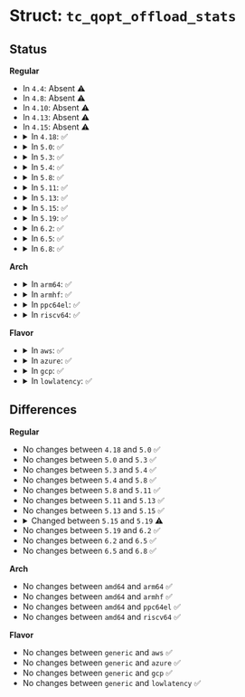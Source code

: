 # Struct: <code>tc_qopt_offload_stats</code>

## Status
<b>Regular</b>
<ul>
<li>
In <code>4.4</code>: Absent ⚠️
</li>
<li>
In <code>4.8</code>: Absent ⚠️
</li>
<li>
In <code>4.10</code>: Absent ⚠️
</li>
<li>
In <code>4.13</code>: Absent ⚠️
</li>
<li>
In <code>4.15</code>: Absent ⚠️
</li>
<li>
<details>
<summary>In <code>4.18</code>: ✅</summary>

```c
struct tc_qopt_offload_stats {
    struct gnet_stats_basic_packed *bstats;
    struct gnet_stats_queue *qstats;
};
```
</details>
</li>
<li>
<details>
<summary>In <code>5.0</code>: ✅</summary>

```c
struct tc_qopt_offload_stats {
    struct gnet_stats_basic_packed *bstats;
    struct gnet_stats_queue *qstats;
};
```
</details>
</li>
<li>
<details>
<summary>In <code>5.3</code>: ✅</summary>

```c
struct tc_qopt_offload_stats {
    struct gnet_stats_basic_packed *bstats;
    struct gnet_stats_queue *qstats;
};
```
</details>
</li>
<li>
<details>
<summary>In <code>5.4</code>: ✅</summary>

```c
struct tc_qopt_offload_stats {
    struct gnet_stats_basic_packed *bstats;
    struct gnet_stats_queue *qstats;
};
```
</details>
</li>
<li>
<details>
<summary>In <code>5.8</code>: ✅</summary>

```c
struct tc_qopt_offload_stats {
    struct gnet_stats_basic_packed *bstats;
    struct gnet_stats_queue *qstats;
};
```
</details>
</li>
<li>
<details>
<summary>In <code>5.11</code>: ✅</summary>

```c
struct tc_qopt_offload_stats {
    struct gnet_stats_basic_packed *bstats;
    struct gnet_stats_queue *qstats;
};
```
</details>
</li>
<li>
<details>
<summary>In <code>5.13</code>: ✅</summary>

```c
struct tc_qopt_offload_stats {
    struct gnet_stats_basic_packed *bstats;
    struct gnet_stats_queue *qstats;
};
```
</details>
</li>
<li>
<details>
<summary>In <code>5.15</code>: ✅</summary>

```c
struct tc_qopt_offload_stats {
    struct gnet_stats_basic_packed *bstats;
    struct gnet_stats_queue *qstats;
};
```
</details>
</li>
<li>
<details>
<summary>In <code>5.19</code>: ✅</summary>

```c
struct tc_qopt_offload_stats {
    struct gnet_stats_basic_sync *bstats;
    struct gnet_stats_queue *qstats;
};
```
</details>
</li>
<li>
<details>
<summary>In <code>6.2</code>: ✅</summary>

```c
struct tc_qopt_offload_stats {
    struct gnet_stats_basic_sync *bstats;
    struct gnet_stats_queue *qstats;
};
```
</details>
</li>
<li>
<details>
<summary>In <code>6.5</code>: ✅</summary>

```c
struct tc_qopt_offload_stats {
    struct gnet_stats_basic_sync *bstats;
    struct gnet_stats_queue *qstats;
};
```
</details>
</li>
<li>
<details>
<summary>In <code>6.8</code>: ✅</summary>

```c
struct tc_qopt_offload_stats {
    struct gnet_stats_basic_sync *bstats;
    struct gnet_stats_queue *qstats;
};
```
</details>
</li>
</ul>
<b>Arch</b>
<ul>
<li>
<details>
<summary>In <code>arm64</code>: ✅</summary>

```c
struct tc_qopt_offload_stats {
    struct gnet_stats_basic_packed *bstats;
    struct gnet_stats_queue *qstats;
};
```
</details>
</li>
<li>
<details>
<summary>In <code>armhf</code>: ✅</summary>

```c
struct tc_qopt_offload_stats {
    struct gnet_stats_basic_packed *bstats;
    struct gnet_stats_queue *qstats;
};
```
</details>
</li>
<li>
<details>
<summary>In <code>ppc64el</code>: ✅</summary>

```c
struct tc_qopt_offload_stats {
    struct gnet_stats_basic_packed *bstats;
    struct gnet_stats_queue *qstats;
};
```
</details>
</li>
<li>
<details>
<summary>In <code>riscv64</code>: ✅</summary>

```c
struct tc_qopt_offload_stats {
    struct gnet_stats_basic_packed *bstats;
    struct gnet_stats_queue *qstats;
};
```
</details>
</li>
</ul>
<b>Flavor</b>
<ul>
<li>
<details>
<summary>In <code>aws</code>: ✅</summary>

```c
struct tc_qopt_offload_stats {
    struct gnet_stats_basic_packed *bstats;
    struct gnet_stats_queue *qstats;
};
```
</details>
</li>
<li>
<details>
<summary>In <code>azure</code>: ✅</summary>

```c
struct tc_qopt_offload_stats {
    struct gnet_stats_basic_packed *bstats;
    struct gnet_stats_queue *qstats;
};
```
</details>
</li>
<li>
<details>
<summary>In <code>gcp</code>: ✅</summary>

```c
struct tc_qopt_offload_stats {
    struct gnet_stats_basic_packed *bstats;
    struct gnet_stats_queue *qstats;
};
```
</details>
</li>
<li>
<details>
<summary>In <code>lowlatency</code>: ✅</summary>

```c
struct tc_qopt_offload_stats {
    struct gnet_stats_basic_packed *bstats;
    struct gnet_stats_queue *qstats;
};
```
</details>
</li>
</ul>

## Differences
<b>Regular</b>
<ul>
<li>
No changes between <code>4.18</code> and <code>5.0</code> ✅
</li>
<li>
No changes between <code>5.0</code> and <code>5.3</code> ✅
</li>
<li>
No changes between <code>5.3</code> and <code>5.4</code> ✅
</li>
<li>
No changes between <code>5.4</code> and <code>5.8</code> ✅
</li>
<li>
No changes between <code>5.8</code> and <code>5.11</code> ✅
</li>
<li>
No changes between <code>5.11</code> and <code>5.13</code> ✅
</li>
<li>
No changes between <code>5.13</code> and <code>5.15</code> ✅
</li>
<li>
<details>
<summary>Changed between <code>5.15</code> and <code>5.19</code> ⚠️</summary>
<ul>
<li>
<b>Field type changed. </b>
<code>struct gnet_stats_basic_packed *bstats</code> ➡️ <code>struct gnet_stats_basic_sync *bstats</code>
</li>
</ul>
</details>
</li>
<li>
No changes between <code>5.19</code> and <code>6.2</code> ✅
</li>
<li>
No changes between <code>6.2</code> and <code>6.5</code> ✅
</li>
<li>
No changes between <code>6.5</code> and <code>6.8</code> ✅
</li>
</ul>
<b>Arch</b>
<ul>
<li>
No changes between <code>amd64</code> and <code>arm64</code> ✅
</li>
<li>
No changes between <code>amd64</code> and <code>armhf</code> ✅
</li>
<li>
No changes between <code>amd64</code> and <code>ppc64el</code> ✅
</li>
<li>
No changes between <code>amd64</code> and <code>riscv64</code> ✅
</li>
</ul>
<b>Flavor</b>
<ul>
<li>
No changes between <code>generic</code> and <code>aws</code> ✅
</li>
<li>
No changes between <code>generic</code> and <code>azure</code> ✅
</li>
<li>
No changes between <code>generic</code> and <code>gcp</code> ✅
</li>
<li>
No changes between <code>generic</code> and <code>lowlatency</code> ✅
</li>
</ul>
